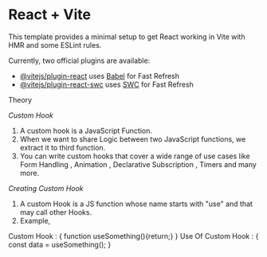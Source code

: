 # React + Vite

This template provides a minimal setup to get React working in Vite with HMR and some ESLint rules.

Currently, two official plugins are available:

- [@vitejs/plugin-react](https://github.com/vitejs/vite-plugin-react/blob/main/packages/plugin-react/README.md) uses [Babel](https://babeljs.io/) for Fast Refresh
- [@vitejs/plugin-react-swc](https://github.com/vitejs/vite-plugin-react-swc) uses [SWC](https://swc.rs/) for Fast Refresh


Theory

_Custom Hook_

1. A custom hook is a JavaScript Function.
2. When we want to share Logic between two JavaScript functions, we extract it to third function.
3. You can write custom hooks that cover a wide range of use cases like Form Handling , Animation , Declarative Subscription , Timers and many more.


_Creating Custom Hook_

1. A custom Hook is a JS function whose name starts with "use" and that may call other Hooks.
2. Example,
    
Custom Hook : { function useSomething(){return;} }
Use Of Custom Hook : { const data = useSomething(); } 